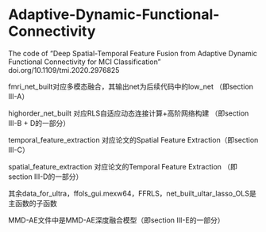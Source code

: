 # Adaptive-Dynamic-Functional-Connectivity
The code of “Deep Spatial-Temporal Feature Fusion from Adaptive Dynamic Functional Connectivity for MCI Classification” doi.org/10.1109/tmi.2020.2976825

fmri_net_built对应多模态融合，其输出net为后续代码中的low_net （即section III-A）

highorder_net_built 对应RLS自适应动态连接计算+高阶网络构建 （即section III-B + D的一部分）

temporal_feature_extraction 对应论文的Spatial Feature Extraction（即section III-C）

spatial_feature_extraction 对应论文的Temporal Feature Extraction （即section III-D的一部分）

其余data_for_ultra，ffols_gui.mexw64，FFRLS，net_built_ultar_lasso_OLS是主函数的子函数

MMD-AE文件中是MMD-AE深度融合模型（即section III-E的一部分）
